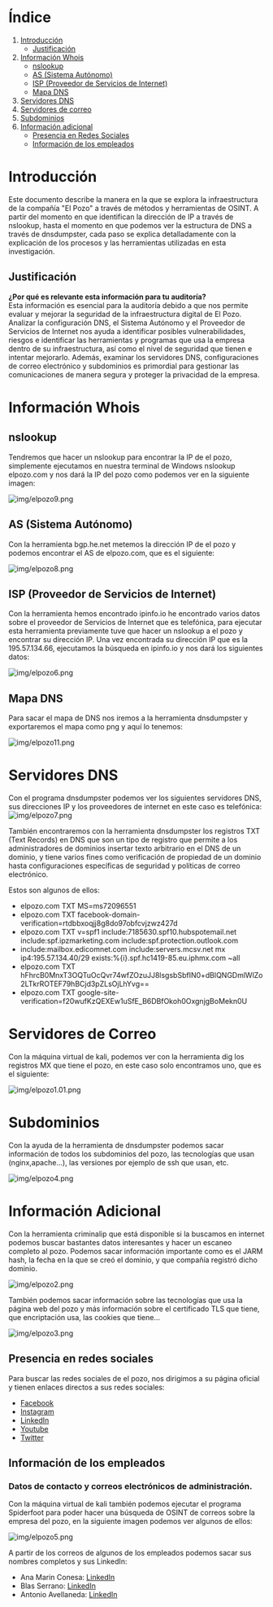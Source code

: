 # Índice
1. [Introducción](#introducción)
   - [Justificación](#justificación)
2. [Información Whois](#información-whois)
   - [nslookup](#requisitos-del-sistema)
   - [AS (Sistema Autónomo)](#as-sistema-autónomo)
   - [ISP (Proveedor de Servicios de Internet)](#isp-proveedor-de-servicios-de-internet)
   - [Mapa DNS](#mapa-dns)
3. [Servidores DNS](#servidores-dns)
4. [Servidores de correo](#servidores-de-correo)
5. [Subdominios](#subdominios)
6. [Información adicional](#información-adicional)
   - [Presencia en Redes Sociales](#presencia-en-redes-sociales)
   - [Información de los empleados](#información-de-los-empleados)


# Introducción
Este documento describe la manera en la que se explora la infraestructura de la compañía "El Pozo" a través de métodos y herramientas de OSINT. A partir del momento en que identifican la dirección de IP a través de nslookup, hasta el momento en que podemos ver la estructura de DNS a través de dnsdumpster, cada paso se explica detalladamente con la explicación de los procesos y las herramientas utilizadas en esta investigación.

## Justificación
**¿Por qué es relevante esta información para tu auditoría?** <br>
Esta información es esencial para la auditoría debido a que nos permite evaluar y mejorar la seguridad de la infraestructura digital de El Pozo. Analizar la configuración DNS, el Sistema Autónomo y el Proveedor de Servicios de Internet nos ayuda a identificar posibles vulnerabilidades, riesgos e identificar las herramientas y programas que usa la empresa dentro de su infraestructura, así como el nivel de seguridad que tienen e intentar mejorarlo. Además, examinar los servidores DNS, configuraciones de correo electrónico y subdominios es primordial para gestionar las comunicaciones de manera segura y proteger la privacidad de la empresa.

# Información Whois

## nslookup
Tendremos que hacer un nslookup para encontrar la IP de el pozo, simplemente ejecutamos en nuestra terminal de Windows nslookup elpozo.com y nos dará la IP del pozo como podemos ver en la siguiente imagen:

![img/elpozo9.png](https://github.com/alvarobueno21/Hacking_Etico/blob/c533371b163135c086ee706b8feaa8bba0da3931/a08_mapa_dns/img/elpozo9.png)

## AS (Sistema Autónomo)
Con la herramienta bgp.he.net metemos la dirección IP de el pozo y podemos encontrar el AS de elpozo.com, que es el siguiente:

![img/elpozo8.png](https://github.com/alvarobueno21/Hacking_Etico/blob/c533371b163135c086ee706b8feaa8bba0da3931/a08_mapa_dns/img/elpozo8.png)

## ISP (Proveedor de Servicios de Internet)

Con la herramienta hemos encontrado ipinfo.io he encontrado varios datos sobre el proveedor de Servicios de Internet que es telefónica, para ejecutar esta herramienta previamente tuve que hacer un nslookup a el pozo y encontrar su dirección IP. Una vez encontrada su dirección IP que es la 195.57.134.66, ejecutamos la búsqueda en ipinfo.io y nos dará los siguientes datos:

![img/elpozo6.png](https://github.com/alvarobueno21/Hacking_Etico/blob/c15e7abaaf3390f333b3a196b7e540540dc9215c/a08_mapa_dns/img/elpozo6.png)

## Mapa DNS

Para sacar el mapa de DNS nos iremos a la herramienta dnsdumpster y exportaremos el mapa como png y aquí lo tenemos:

![img/elpozo11.png](https://github.com/alvarobueno21/Hacking_Etico/blob/c82df8b8f7d3981e9b624f4cafb5c9ec4c93080a/a08_mapa_dns/img/elpozo11.png)

# Servidores DNS
Con el programa dnsdumpster podemos ver los siguientes servidores DNS, sus direcciones IP y los proveedores de internet en este caso es telefónica:
![img/elpozo7.png](https://github.com/alvarobueno21/Hacking_Etico/blob/c533371b163135c086ee706b8feaa8bba0da3931/a08_mapa_dns/img/elpozo7.png)

También encontraremos con la herramienta dnsdumpster los registros TXT (Text Records) en DNS que son un tipo de registro que permite a los administradores de dominios insertar texto arbitrario en el DNS de un dominio, y tiene varios fines como verificación de propiedad de un dominio hasta configuraciones específicas de seguridad y políticas de correo electrónico. 

Estos son algunos de ellos:
   - elpozo.com TXT MS=ms72096551
   - elpozo.com TXT facebook-domain-verification=rtdbbxoqjj8g8do97obfcvjzwz427d
   - elpozo.com TXT v=spf1 include:7185630.spf10.hubspotemail.net include:spf.ipzmarketing.com include:spf.protection.outlook.com   
   - include:mailbox.edicomnet.com include:servers.mcsv.net mx ip4:195.57.134.40/29 exists:%{i}.spf.hc1419-85.eu.iphmx.com ~all
   - elpozo.com TXT hFhrcB0MnxT3OQTuOcQvr74wfZOzuJJ8lsgsbSbfIN0+dBlQNGDmlWlZo2LTkrROTEF79hBCjd3pZLsOjLhYvg==
   - elpozo.com TXT google-site-verification=f20wufKzQEXEw1uSfE_B6DBfOkoh0OxgnjgBoMekn0U

# Servidores de Correo

Con la máquina virtual de kali, podemos ver con la herramienta dig los registros MX que tiene el pozo, en este caso solo encontramos uno, que es el siguiente:

![img/elpozo1.01.png](https://github.com/alvarobueno21/Hacking_Etico/blob/48b8250a3506adf25f60ddd2177e91799420aed9/a08_mapa_dns/img/elpozo1.01.png)

# Subdominios

Con la ayuda de la herramienta de dnsdumpster podemos sacar información de todos los subdominios del pozo, las tecnologías que usan (nginx,apache...), las versiones por ejemplo de ssh que usan, etc.

![img/elpozo4.png](https://github.com/alvarobueno21/Hacking_Etico/blob/464e4ef38f5625f68b3fbb64392afc3b95ea65cf/a08_mapa_dns/img/elpozo4.png)

# Información Adicional

Con la herramienta criminalip que está disponible si la buscamos en internet podemos buscar bastantes datos interesantes y hacer un escaneo completo al pozo. Podemos sacar información importante como es el JARM hash, la fecha en la que se creó el dominio, y que compañía registró dicho dominio.

![img/elpozo2.png](https://github.com/alvarobueno21/Hacking_Etico/blob/48b8250a3506adf25f60ddd2177e91799420aed9/a08_mapa_dns/img/elpozo2.png)

También podemos sacar información sobre las tecnologías que usa la página web del pozo y más información sobre el certificado TLS que tiene, que encriptación usa, las cookies que tiene...

![img/elpozo3.png](https://github.com/alvarobueno21/Hacking_Etico/blob/464e4ef38f5625f68b3fbb64392afc3b95ea65cf/a08_mapa_dns/img/elpozo3.png)

## Presencia en redes sociales

Para buscar las redes sociales de el pozo, nos dirigimos a su página oficial y tienen enlaces directos a sus redes sociales:
- [Facebook](https://www.facebook.com/ElPozoAlimentacion/) 
- [Instagram](https://www.instagram.com/elpozoalimentacion/)
- [LinkedIn](https://www.linkedin.com/company/elpozo-alimentacion-s.a./?originalSubdomain=es)
- [Youtube](https://www.youtube.com/user/spotespeciales)
- [Twitter](https://twitter.com/ElPozoAlimenta)


## Información de los empleados

### Datos de contacto y correos electrónicos de administración.

Con la máquina virtual de kali también podemos ejecutar el programa Spiderfoot para poder hacer una búsqueda de OSINT de correos sobre la empresa del pozo, en la siguiente imagen podemos ver algunos de ellos:

![img/elpozo5.png](https://github.com/alvarobueno21/Hacking_Etico/blob/464e4ef38f5625f68b3fbb64392afc3b95ea65cf/a08_mapa_dns/img/elpozo5.png)

A partir de los correos de algunos de los empleados podemos sacar sus nombres completos y sus LinkedIn:

   - Ana Marin Conesa: [LinkedIn](https://www.linkedin.com/in/ana-marin-conesa-151a1916/?originalSubdomain=es)
   - Blas Serrano: [LinkedIn](https://www.linkedin.com/in/blas-serrano-12314062/)
   - Antonio Avellaneda: [LinkedIn](https://www.linkedin.com/in/antonio-avellaneda-73a21946/?originalSubdomain=es)
